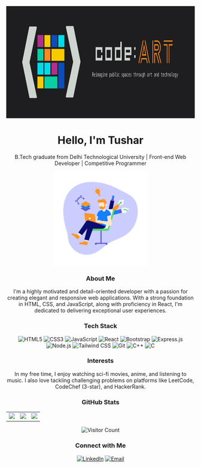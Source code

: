 <div align="center">
  <img src="https://github.com/Tusharknwl/Tusharknwl/blob/master/gitprofile.png?raw=true" width="2000" height="300">
</div>

<h1 align="center">Hello, I'm Tushar</h1>
<p align="center">B.Tech graduate from Delhi Technological University | Front-end Web Developer | Competitive Programmer</p>


<div align="center">
  <img src="https://raw.githubusercontent.com/Tusharknwl/Tusharknwl/64c0b2b2c8e9f46b838c0caeb7473951c6278a9d/designer.svg?compress=1&resize=320x240&vertical=top" width="250">
</div>

<h3 align="center">About Me</h3>
<p align="center">I'm a highly motivated and detail-oriented developer with a passion for creating elegant and responsive web applications. With a strong foundation in HTML, CSS, and JavaScript, along with proficiency in React, I'm dedicated to delivering exceptional user experiences.</p>


<h3 align="center">Tech Stack</h3>
<div align="center">
  <img src="https://img.shields.io/badge/html5-%23E34F26.svg?style=for-the-badge&logo=html5&logoColor=white" alt="HTML5">
  <img src="https://img.shields.io/badge/css3-%231572B6.svg?style=for-the-badge&logo=css3&logoColor=white" alt="CSS3">
  <img src="https://img.shields.io/badge/javascript-%23323330.svg?style=for-the-badge&logo=javascript&logoColor=%23F7DF1E" alt="JavaScript">
  <img src="https://img.shields.io/badge/react-%2320232a.svg?style=for-the-badge&logo=react&logoColor=%2361DAFB" alt="React">
  <img src="https://img.shields.io/badge/bootstrap-%23563D7C.svg?style=for-the-badge&logo=bootstrap&logoColor=white" alt="Bootstrap">
  <img src="https://img.shields.io/badge/express.js-%23404d59.svg?style=for-the-badge&logo=express&logoColor=%2361DAFB" alt="Express.js">
  <img src="https://img.shields.io/badge/node.js-6DA55F?style=for-the-badge&logo=node.js&logoColor=white" alt="Node.js">
  <img src="https://img.shields.io/badge/tailwindcss-%2338B2AC.svg?style=for-the-badge&logo=tailwind-css&logoColor=white" alt="Tailwind CSS">
  <img src="https://img.shields.io/badge/git-%23F05033.svg?style=for-the-badge&logo=git&logoColor=white" alt="Git">
  <img src="https://img.shields.io/badge/c++-%2300599C.svg?style=for-the-badge&logo=c%2B%2B&logoColor=white" alt="C++">
  <img src="https://img.shields.io/badge/c-%2300599C.svg?style=for-the-badge&logo=c&logoColor=white" alt="C">
</div>


<h3 align="center">Interests</h3>
<p align="center">In my free time, I enjoy watching sci-fi movies, anime, and listening to music. I also love tackling challenging problems on platforms like LeetCode, CodeChef (3-star), and HackerRank.</p>


<h3 align="center">GitHub Stats</h3>
<table align="center">
  <tr>
    <td>
      <img height=195px src="https://github-readme-stats.vercel.app/api?username=Tusharknwl&theme=shades-of-purple&show_icons=true" />
    </td>
    <td>
        <img height=210px src="https://github-readme-streak-stats.herokuapp.com/?user=Tusharknwl&theme=dark&hide_border=false"/>
    </td>
    <td>
      <img height=195px src="https://github-readme-stats.vercel.app/api/top-langs?username=Tusharknwl&show_icons=true&locale=en&layout=compact&theme=shades-of-purple" />
    </td>
  </tr>
</table>
<div align="center">
  <img src="https://visitcount.itsvg.in/api?id=Tusharknwl&icon=0&color=0" alt="Visitor Count">
</div>

<h3 align="center">Connect with Me</h3>
<div align="center">
  <a href="https://www.linkedin.com/in/tushar-khanagwal" target="_blank"><img src="https://img.shields.io/badge/linkedin-%230077B5.svg?style=for-the-badge&logo=linkedin&logoColor=white" alt="LinkedIn"></a>
  <a href="mailto:tusharofficial23@gmail.com"><img src="https://img.shields.io/badge/email-%23D14836.svg?style=for-the-badge&logo=gmail&logoColor=white" alt="Email"></a>
</div>
